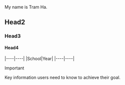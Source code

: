

My name is Tram Ha.

## Head2
### Head3
#### Head4

|----|----|
|School|Year|
|----|----|

> [!IMPORTANT]
> Key information users need to know to achieve their goal.

